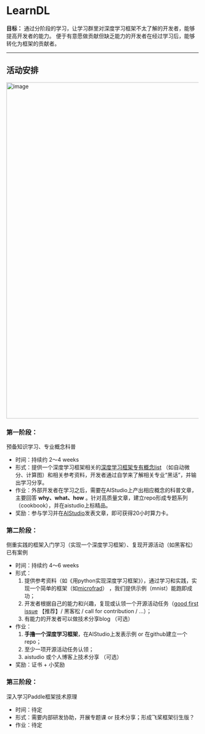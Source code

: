 # LearnDL

**目标：** 通过分阶段的学习，让学习群里对深度学习框架不太了解的开发者，能够提高开发者的能力。 便于有意愿做贡献但缺乏能力的开发者在经过学习后，能够转化为框架的贡献者。



--------
## 活动安排

<img width="881" alt="image" src="https://user-images.githubusercontent.com/70642955/211499445-d5310c6e-01c7-4a47-8435-36c47bdee44e.png">

### 第一阶段：
预备知识学习、专业概念科普
* 时间：持续约 2～4 weeks
* 形式：提供一个深度学习框架相关的[深度学习框架专有概念list](https://github.com/sunzhongkai588/LearnDL/blob/main/深度学习概念清单.md) （如自动微分、计算图）和相关参考资料，开发者通过自学来了解相关专业“黑话”，并输出学习分享。
* 作业：外部开发者在学习之后，需要在AIStudio上产出相应概念的科普文章，主要回答 **why、what、how** 。针对高质量文章，建立repo形成专题系列（cookbook），并在aistudio上标精品。
* 奖励：参与学习并在[AIStudio](https://aistudio.baidu.com/aistudio/index)发表文章，即可获得20小时算力卡。

### 第二阶段：
侧重实践的框架入门学习（实现一个深度学习框架）、复现开源活动（如黑客松）已有案例
* 时间：持续约 4～6 weeks
* 形式：
   1. 提供参考资料（如《用python实现深度学习框架》），通过学习和实践，实现一个简单的框架（如[microfrad](https://github.com/karpathy/micrograd)） ，我们提供示例（mnist）能跑即成功；
   2. 开发者根据自己的能力和兴趣，复现或认领一个开源活动任务（[good first issue](https://github.com/PaddlePaddle/community/tree/master/pfcc#good-first-issue) 【推荐】/ 黑客松 / call for contribution / ...）；
   3. 有能力的开发者可以做技术分享blog （可选）
* 作业：
   1. **手撸一个深度学习框架**，在AIStudio上发表示例 or 在github建立一个repo；
   2. 至少一项开源活动任务认领；
   3. aistudio 或个人博客上技术分享 （可选）
* 奖励：证书 + 小奖励

### 第三阶段：
深入学习Paddle框架技术原理
* 时间：待定
* 形式：需要内部研发协助，开展专题课 or 技术分享；形成飞桨框架衍生版？
* 作业：待定
